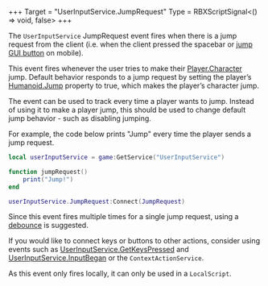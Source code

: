 +++
Target = "UserInputService.JumpRequest"
Type = RBXScriptSignal<() => void, false>
+++

The `UserInputService` JumpRequest event fires when there is a jump request from the client (i.e. when the client pressed the spacebar or [jump GUI button][2] on mobile).This event fires whenever the user tries to make their [Player.Character](https://developer.roblox.com/api-reference/property/Player/Character) jump. Default behavior responds to a jump request by setting the player’s [Humanoid.Jump](https://developer.roblox.com/api-reference/property/Humanoid/Jump) property to true, which makes the player’s character jump.The event can be used to track every time a player wants to jump. Instead of using it to make a player jump, this should be used to change default jump behavior - such as disabling jumping.For example, the code below prints "Jump" every time the player sends a jump request.```lualocal userInputService = game:GetService("UserInputService")function jumpRequest()	print("Jump!")enduserInputService.JumpRequest:Connect(JumpRequest)```Since this event fires multiple times for a single jump request, using a [debounce][1] is suggested.If you would like to connect keys or buttons to other actions, consider using events such as [UserInputService.GetKeysPressed](https://developer.roblox.com/api-reference/function/UserInputService/GetKeysPressed) and [UserInputService.InputBegan](https://developer.roblox.com/api-reference/event/UserInputService/InputBegan) or the `ContextActionService`.As this event only fires locally, it can only be used in a `LocalScript`.[1]: https://developer.roblox.com/articles/Debounce[2]: https://developer.roblox.com/articles/Mobile-Controls